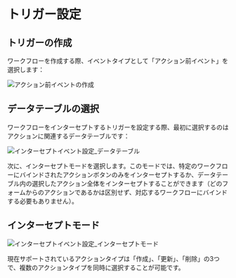 # トリガー設定

## トリガーの作成

ワークフローを作成する際、イベントタイプとして「アクション前イベント」を選択します：

![アクション前イベントの作成](https://static-docs.nocobase.com/2add03f2bdb0a836baae5fe9864fc4b6.png)

## データテーブルの選択

ワークフローをインターセプトするトリガーを設定する際、最初に選択するのはアクションに関連するデータテーブルです：

![インターセプトイベント設定_データテーブル](https://static-docs.nocobase.com/8f7122caca8159d334cf776f838d53d6.png)

次に、インターセプトモードを選択します。このモードでは、特定のワークフローにバインドされたアクションボタンのみをインターセプトするか、データテーブル内の選択したアクション全体をインターセプトすることができます（どのフォームからのアクションであるかは区別せず、対応するワークフローにバインドする必要もありません）。

## インターセプトモード

![インターセプトイベント設定_インターセプトモード](https://static-docs.nocobase.com/145a7f7c3ba440bb6ca93a5ee84f16e2.png)

現在サポートされているアクションタイプは「作成」、「更新」、「削除」の3つで、複数のアクションタイプを同時に選択することが可能です。

